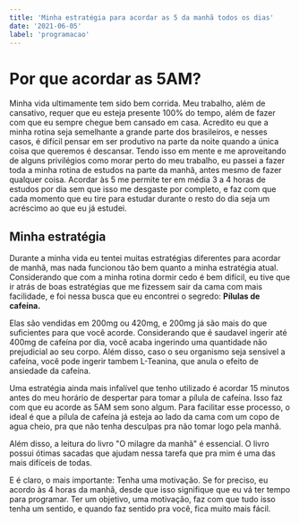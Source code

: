 ```yaml
---
title: 'Minha estratégia para acordar as 5 da manhã todos os dias'
date: '2021-06-05'
label: 'programacao'
---
```


# Por que acordar as 5AM?

Minha vida ultimamente tem sido bem corrida. Meu trabalho, além de cansativo, requer que eu esteja presente 100% do tempo, além de fazer com que eu sempre chegue bem cansado em casa. Acredito eu que a minha rotina seja semelhante a grande parte dos brasileiros, e nesses casos, é difícil pensar em ser produtivo na parte da noite quando a única coisa que queremos é descansar. Tendo isso em mente e me aproveitando de alguns privilégios como morar perto do meu trabalho, eu passei a fazer toda a minha rotina de estudos na parte da manhã, antes mesmo de fazer qualquer coisa. Acordar às 5 me permite ter em média 3 a 4 horas de estudos por dia sem que isso me desgaste por completo, e faz com que cada momento que eu tire para estudar durante o resto do dia seja um acréscimo ao que eu já estudei.

## Minha estratégia

Durante a minha vida eu tentei muitas estratégias diferentes para acordar de manhã, mas nada funcionou tão bem quanto a minha estratégia atual. Considerando que com a minha rotina dormir cedo é bem difícil, eu tive que ir atrás de boas estratégias que me fizessem sair da cama com mais facilidade, e foi nessa busca que eu encontrei o segredo: **Pílulas de cafeína.**

Elas são vendidas em 200mg ou 420mg, e 200mg já são mais do que suficientes para que você acorde. Considerando que é saudavel ingerir até 400mg de cafeína por dia, você acaba ingerindo uma quantidade não prejudicial ao seu corpo. Além disso, caso o seu organismo seja sensivel a cafeína, você pode ingerir tambem L-Teanina, que anula o efeito de ansiedade da cafeína.

Uma estratégia ainda mais infalível que tenho utilizado é acordar 15 minutos antes do meu horário de despertar para tomar a pílula de cafeína. Isso faz com que eu acorde as 5AM sem sono algum. Para facilitar esse processo, o ideal é que a pílula de cafeína já esteja ao lado da cama com um copo de agua cheio, pra que não tenha desculpas pra não tomar logo pela manhã.

Além disso, a leitura do livro "O milagre da manhã" é essencial. O livro possui ótimas sacadas que ajudam nessa tarefa que pra mim é uma das mais difíceis de todas.

E é claro, o mais importante: Tenha uma motivação. Se for preciso, eu acordo às 4 horas da manhã, desde que isso signifique que eu vá ter tempo para programar. Ter um objetivo, uma motivação, faz com que tudo isso tenha um sentido, e quando faz sentido pra você, fica muito mais fácil.
